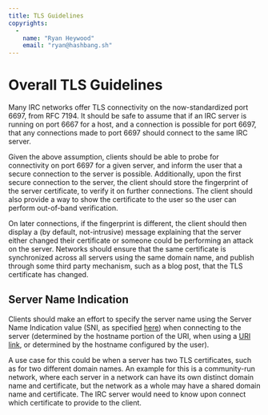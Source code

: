 ```yaml
---
title: TLS Guidelines
copyrights:
  -
    name: "Ryan Heywood"
    email: "ryan@hashbang.sh"
---
```


# Overall TLS Guidelines

Many IRC networks offer TLS connectivity on the now-standardized port 6697,
from RFC 7194. It should be safe to assume that if an IRC server is running on
port 6667 for a host, and a connection is possible for port 6697, that any
connections made to port 6697 should connect to the same IRC server.

Given the above assumption, clients should be able to probe for connectivity on
port 6697 for a given server, and inform the user that a secure connection to
the server is possible. Additionally, upon the first secure connection to the
server, the client should store the fingerprint of the server certificate, to
verify it on further connections. The client should also provide a way to show
the certificate to the user so the user can perform out-of-band verification.

On later connections, if the fingerprint is different, the client should then
display a (by default, not-intrusive) message explaining that the server either
changed their certificate or someone could be performing an attack on the
server. Networks should ensure that the same certificate is synchronized across
all servers using the same domain name, and publish through some third party
mechanism, such as a blog post, that the TLS certificate has changed.

## Server Name Indication

Clients should make an effort to specify the server name using the Server Name
Indication value (SNI, as specified [here](sni-spec)) when connecting to the
server (determined by the hostname portion of the URI, when using a
[URI link](uri-spec), or determined by the hostname configured by the user).

A use case for this could be when a server has two TLS certificates, such as
for two different domain names. An example for this is a community-run network,
where each server in a network can have its own distinct domain name and
certificate, but the network as a whole may have a shared domain name and
certificate. The IRC server would need to know upon connect which certificate
to provide to the client.

[sni-spec]: https://tools.ietf.org/html/rfc6066#section-3
[uri-spec]: https://tools.ietf.org/html/draft-butcher-irc-url-04
